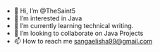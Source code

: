 - 👋 Hi, I’m @TheSaint5
- 👀 I’m interested in Java
- 🌱 I’m currently learning technical writing. 
- 💞️ I’m looking to collaborate on Java Projects
- 📫 How to reach me sangaelisha99@gmail.com 

<!---
TheSaint5/TheSaint5 is a ✨ special ✨ repository because its `README.md` (this file) appears on your GitHub profile.
You can click the Preview link to take a look at your changes.
--->
